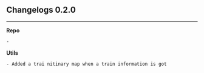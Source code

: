 ## Changelogs 0.2.0
---


**Repo**
```
- 

```


**Utils**
```
- Added a trai nitinary map when a train information is got
```